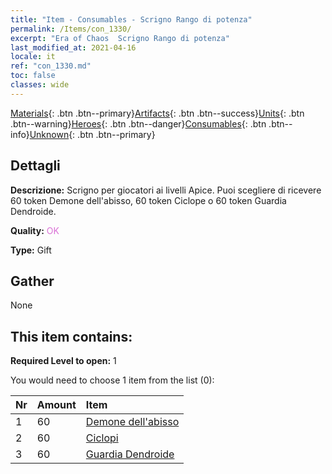 ```yaml
---
title: "Item - Consumables - Scrigno Rango di potenza"
permalink: /Items/con_1330/
excerpt: "Era of Chaos  Scrigno Rango di potenza"
last_modified_at: 2021-04-16
locale: it
ref: "con_1330.md"
toc: false
classes: wide
---
```

 [Materials](/it/Items/){: .btn .btn--primary}[Artifacts](/it/Items/Artifacts/){: .btn .btn--success}[Units](/it/Items/Units/){: .btn .btn--warning}[Heroes](/it/Items/Heroes/){: .btn .btn--danger}[Consumables](/it/Items/Consumables/){: .btn .btn--info}[Unknown](/it/Items/Unknown/){: .btn .btn--primary}

## Dettagli
 **Descrizione:** Scrigno per giocatori ai livelli Apice. Puoi scegliere di ricevere 60 token Demone dell'abisso, 60 token Ciclope o 60 token Guardia Dendroide.

 **Quality:** <span style="color: #DA70D6">OK</span>

 **Type:** Gift

## Gather

  None

## This item contains:

 **Required Level to open:** 1

 You would need to choose 1 item from the list (0):

  | Nr | Amount |     Item    |
  |:---|:-------|:------------|
  | 1 | 60 | [Demone dell'abisso](/it/Items/unt_230/) |  | 
  | 2 | 60 | [Ciclopi](/it/Items/unt_222/) |  | 
  | 3 | 60 | [Guardia Dendroide](/it/Items/unt_203/) |  | 
